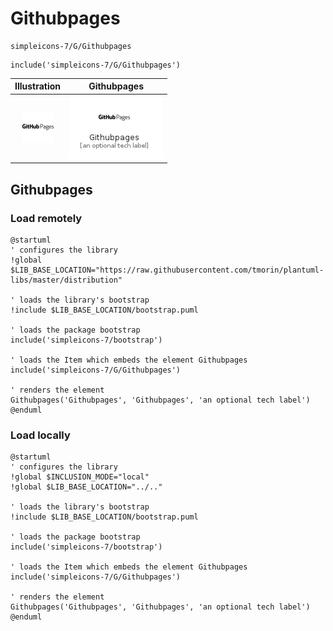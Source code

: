 # Githubpages


```text
simpleicons-7/G/Githubpages
```

```text
include('simpleicons-7/G/Githubpages')
```



| Illustration | Githubpages |
| :---: | :---: |
| ![illustration for Illustration](../../simpleicons-7/G/Githubpages.png) | ![illustration for Githubpages](../../simpleicons-7/G/Githubpages.Local.png) |




## Githubpages

### Load remotely
```plantuml
@startuml
' configures the library
!global $LIB_BASE_LOCATION="https://raw.githubusercontent.com/tmorin/plantuml-libs/master/distribution"

' loads the library's bootstrap
!include $LIB_BASE_LOCATION/bootstrap.puml

' loads the package bootstrap
include('simpleicons-7/bootstrap')

' loads the Item which embeds the element Githubpages
include('simpleicons-7/G/Githubpages')

' renders the element
Githubpages('Githubpages', 'Githubpages', 'an optional tech label')
@enduml
```

### Load locally
```plantuml
@startuml
' configures the library
!global $INCLUSION_MODE="local"
!global $LIB_BASE_LOCATION="../.."

' loads the library's bootstrap
!include $LIB_BASE_LOCATION/bootstrap.puml

' loads the package bootstrap
include('simpleicons-7/bootstrap')

' loads the Item which embeds the element Githubpages
include('simpleicons-7/G/Githubpages')

' renders the element
Githubpages('Githubpages', 'Githubpages', 'an optional tech label')
@enduml
```

